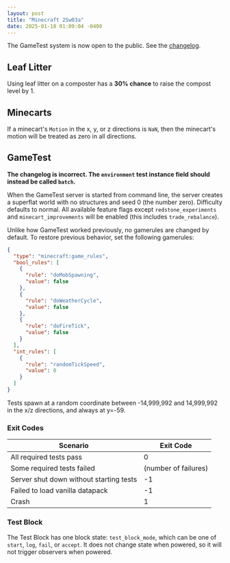 ```yaml
---
layout: post
title: "Minecraft 25w03a"
date: 2025-01-18 01:09:04 -0400
---
```


The GameTest system is now open to the public. See the [changelog](https://www.minecraft.net/en-us/article/minecraft-snapshot-25w03a).

## Leaf Litter

Using leaf litter on a composter has a **30% chance** to raise the compost level by 1.

## Minecarts

If a minecart's `Motion` in the x, y, or z directions is `NaN`, then the minecart's motion will be treated as zero in all directions.

## GameTest

**The changelog is incorrect. The `environment` test instance field should instead be called `batch`.**

When the GameTest server is started from command line, the server creates a superflat world with no structures and seed 0 (the number zero). Difficulty defaults to normal. All available feature flags except `redstone_experiments` and `minecart_improvements` will be enabled (this includes `trade_rebalance`).

Unlike how GameTest worked previously, no gamerules are changed by default. To restore previous behavior, set the following gamerules:

```json
{
  "type": "minecraft:game_rules",
  "bool_rules": [
    {
      "rule": "doMobSpawning",
      "value": false
    },
    {
      "rule": "doWeatherCycle",
      "value": false
    },
    {
      "rule": "doFireTick",
      "value": false
    }
  ],
  "int_rules": [
    {
      "rule": "randomTickSpeed",
      "value": 0
    }
  ]
}
```

Tests spawn at a random coordinate between -14,999,992 and 14,999,992 in the x/z directions, and always at y=-59.

### Exit Codes

| Scenario                                | Exit Code            |
| --------------------------------------- | -------------------- |
| All required tests pass                 | 0                    |
| Some required tests failed              | (number of failures) |
| Server shut down without starting tests | -1                   |
| Failed to load vanilla datapack         | -1                   |
| Crash                                   | 1                    |

### Test Block

The Test Block has one block state: `test_block_mode`, which can be one of `start`, `log`, `fail`, or `accept`. It does not change state when powered, so it will not trigger observers when powered.

